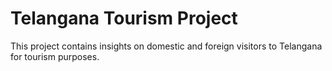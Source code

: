 # Telangana Tourism Project
This project contains insights on domestic and foreign visitors to Telangana for tourism purposes. 

